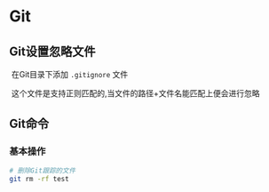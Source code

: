 # Git 





## Git设置忽略文件

​	在Git目录下添加 `.gitignore` 文件

​	这个文件是支持正则匹配的,当文件的路径+文件名能匹配上便会进行忽略







## Git命令

### 基本操作

```sh
# 删除Git跟踪的文件
git rm -rf test 
```

